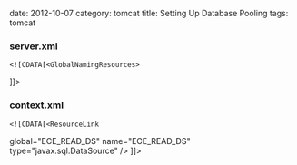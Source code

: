 date:    2012-10-07
category: tomcat
title: Setting Up Database Pooling
tags: tomcat

### server.xml
    <![CDATA[<GlobalNamingResources>
<Resource
name="ECE_READ_DS"
auth="Container"
type="javax.sql.DataSource"
maxActive="20"
maxIdle="20"
maxWait="10000"
initialSize="10"
username="ece5user"
password="nottelling"
driverClassName="com.mysql.jdbc.Driver"
url="jdbc:mysql://localhost/ece5db?autoReconnect=true&amp;useUnicode=true&amp;characterEncoding=UTF-8&amp;characterSetResults=UTF-8"
removeAbandoned="true"
removeAbandonedTimeout="120"
logAbandoned="true"
testOnBorrow="false"
testOnReturn="false"
timeBetweenEvictionRunsMillis="60000"
numTestsPerEvictionRun="5"
minEvictableIdleTimeMillis="30000"
testWhileIdle="true"
validationQuery="select now()"
/>
<Resource
name="ECE_UPDATE_DS"
auth="Container"
type="javax.sql.DataSource"
maxActive="20"
maxIdle="20"
maxWait="10000"
initialSize="10"
username="ece5user"
password="nottelling"
driverClassName="com.mysql.jdbc.Driver"
url="jdbc:mysql://localhost/ece5db?autoReconnect=true&amp;useUnicode=true&amp;characterEncoding=UTF-8&amp;characterSetResults=UTF-8"
removeAbandoned="true"
removeAbandonedTimeout="120"
logAbandoned="true"
testOnBorrow="false"
testOnReturn="false"
timeBetweenEvictionRunsMillis="60000"
numTestsPerEvictionRun="5"
minEvictableIdleTimeMillis="30000"
testWhileIdle="true"
validationQuery="select now()"
/>
</GlobalNamingResources>]]>

### context.xml
    <![CDATA[<ResourceLink
global="ECE_READ_DS"
name="ECE_READ_DS"
type="javax.sql.DataSource"
/>
<ResourceLink
global="ECE_UPDATE_DS"
name="ECE_UPDATE_DS"
type="javax.sql.DataSource"
/>]]>


